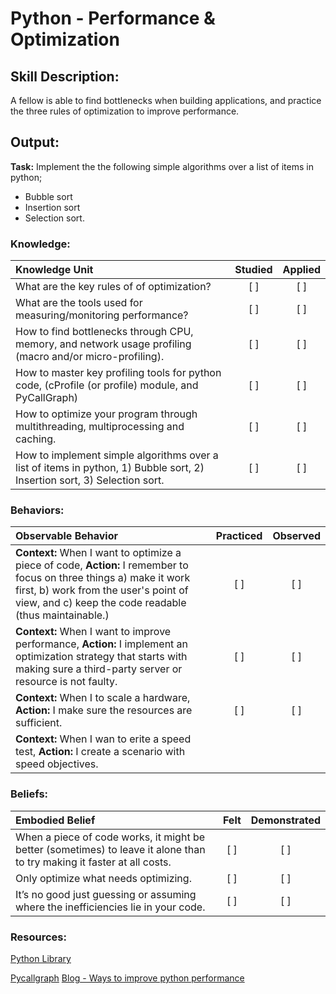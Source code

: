 # Python - Performance & Optimization


## Skill Description:

A fellow is able to find bottlenecks when building applications, and practice the three rules of optimization to improve performance.

## Output:

**Task:** Implement the the following simple algorithms over a list of items in python;
* Bubble sort
* Insertion sort
* Selection sort. 


### Knowledge: 
| Knowledge Unit   |      Studied      | Applied |
|:-------------|:------------------:|:--------:|
| What are the key rules of of optimization? | [ ] | [ ] |
| What are the tools used for measuring/monitoring performance? | [ ] | [ ] |
| How to find bottlenecks through CPU, memory, and network usage profiling (macro and/or micro-profiling). | [ ] | [ ] |
| How to master key profiling tools for python code, (cProfile (or profile) module, and PyCallGraph) | [ ] | [ ] |
| How to optimize your program through multithreading, multiprocessing and caching. | [ ] | [ ] |
| How to implement simple algorithms over a list of items in python, 1) Bubble sort, 2) Insertion sort, 3) Selection sort. | [ ] | [ ] |


### Behaviors:
| Observable Behavior   |      Practiced      | Observed |
|:-------------|:------------------:|:--------:|
| **Context:** When I want to optimize a piece of code, **Action:** I remember to focus on three things a) make it work first, b) work from the user's point of view, and c) keep the code readable (thus maintainable.) | [ ] | [ ] |
| **Context:** When I want to improve performance, **Action:** I implement an optimization strategy that starts with making sure a third-party server or resource is not faulty. | [ ] | [ ] |
| **Context:** When I to scale a hardware, **Action:** I make sure the resources are sufficient. | [ ] | [ ] |
| **Context:** When I wan to erite a speed test, **Action:** I create a scenario with speed objectives.


### Beliefs: 
| Embodied Belief   |      Felt      | Demonstrated |
|:-------------|:------------------:|:--------:|
| When a piece of code works, it might be better (sometimes) to leave it alone than to try making it faster at all costs.  | [ ] | [ ] |
| Only optimize what needs optimizing. | [ ] | [ ] |
| It’s no good just guessing or assuming where the inefficiencies lie in your code. | [ ] | [ ] |



### Resources:

[Python Library](https://docs.python.org/3/library/profile.html)

[Pycallgraph](http://pycallgraph.slowchop.com/en/master/)
[Blog - Ways to improve python performance](https://www.monitis.com/blog/7-ways-to-improve-your-python-performance/)

